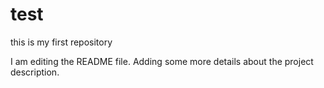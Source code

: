 # test
this is my first repository

I am editing the README file. Adding some more details about the project description.
